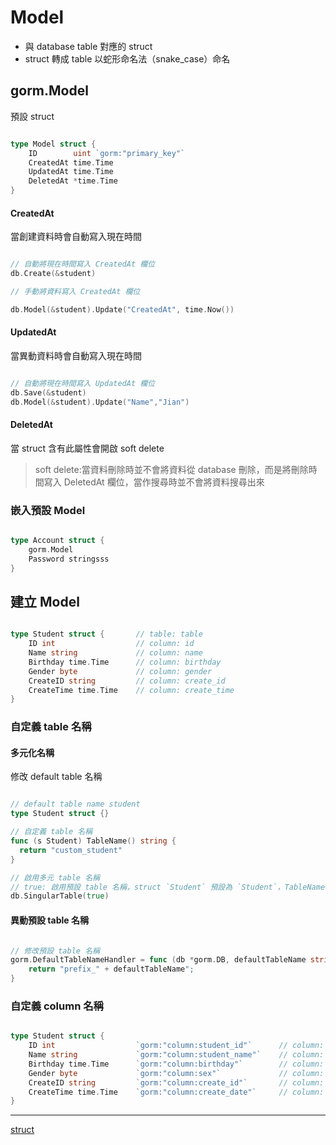 # Model

* 與 database table 對應的 struct
* struct 轉成 table 以蛇形命名法（snake_case）命名

## gorm.Model

預設 struct

```go

type Model struct {
    ID        uint `gorm:"primary_key"`
    CreatedAt time.Time
    UpdatedAt time.Time
    DeletedAt *time.Time
}


```

#### CreatedAt

當創建資料時會自動寫入現在時間

```go

// 自動將現在時間寫入 CreatedAt 欄位
db.Create(&student) 

// 手動將資料寫入 CreatedAt 欄位

db.Model(&student).Update("CreatedAt", time.Now())

```

#### UpdatedAt

當異動資料時會自動寫入現在時間

```go

// 自動將現在時間寫入 UpdatedAt 欄位
db.Save(&student) 
db.Model(&student).Update("Name","Jian")

```

#### DeletedAt

當 struct 含有此屬性會開啟 soft delete

> soft delete:當資料刪除時並不會將資料從 database 刪除，而是將刪除時間寫入 DeletedAt 欄位，當作搜尋時並不會將資料搜尋出來

### 嵌入預設 Model

```go

type Account struct {
    gorm.Model
    Password stringsss
}


```

## 建立 Model

```go

type Student struct {       // table: table
    ID int                  // column: id
    Name string             // column: name
    Birthday time.Time      // column: birthday
    Gender byte             // column: gender
    CreateID string         // column: create_id 
    CreateTime time.Time    // column: create_time
}

```

### 自定義 table 名稱

#### 多元化名稱

修改 default table 名稱

```go

// default table name student
type Student struct {}

// 自定義 table 名稱
func (s Student) TableName() string {
  return "custom_student"
}

// 啟用多元 table 名稱
// true: 啟用預設 table 名稱，struct `Student` 預設為 `Student`，TableName() 方法將不會被啟用
db.SingularTable(true)

```

#### 異動預設 table 名稱

```go

// 修改預設 table 名稱
gorm.DefaultTableNameHandler = func (db *gorm.DB, defaultTableName string) string  {
    return "prefix_" + defaultTableName";
}

```

### 自定義 column 名稱

```go

type Student struct {       
    ID int                  `gorm:"column:student_id"`      // column: student_id
    Name string             `gorm:"column:student_name"`    // column: student_name
    Birthday time.Time      `gorm:"column:birthday"`        // column: birthday
    Gender byte             `gorm:"column:sex"`             // column: sex
    CreateID string         `gorm:"column:create_id"`       // column: create_id 
    CreateTime time.Time    `gorm:"column:create_date"`     // column: create_date
}

```

----

[struct](/Common/Note/Struct.md)